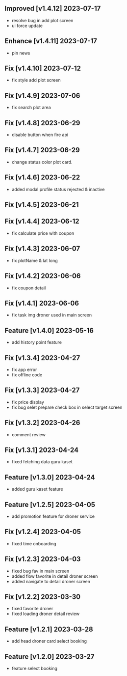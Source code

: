 
## Improved [v1.4.12] 2023-07-17
- resolve bug in add plot screen
- ui force update
## Enhance [v1.4.11] 2023-07-17

- pin news

## Fix [v1.4.10] 2023-07-12

- fix style add plot screen

## Fix [v1.4.9] 2023-07-06

- fix search plot area

## Fix [v1.4.8] 2023-06-29

- disable button when fire api

## Fix [v1.4.7] 2023-06-29

- change status color plot card.

## Fix [v1.4.6] 2023-06-22

- added modal profile status rejected & inactive

## Fix [v1.4.5] 2023-06-21

## Fix [v1.4.4] 2023-06-12

- fix calculate price with coupon

## Fix [v1.4.3] 2023-06-07

- fix plotName & lat long

## Fix [v1.4.2] 2023-06-06

- fix coupon detail

## Fix [v1.4.1] 2023-06-06

- fix task img droner used in main screen

## Feature [v1.4.0] 2023-05-16

- add history point feature

## Fix [v1.3.4] 2023-04-27

- fix app error
- fix offline code

## Fix [v1.3.3] 2023-04-27

- fix price display
- fix bug selet prepare check box in select target screen

## Fix [v1.3.2] 2023-04-26

- comment review

## Fix [v1.3.1] 2023-04-24

- fixed fetching data guru kaset

## Feature [v1.3.0] 2023-04-24

- added guru kaset feature

## Feature [v1.2.5] 2023-04-05

- add promotion feature for droner service

## Fix [v1.2.4] 2023-04-05

- fixed time onboarding

## Fix [v1.2.3] 2023-04-03

- fixed bug fav in main screen
- added flow favorite in detail droner screen
- added navigate to detail droner screen

## Fix [v1.2.2] 2023-03-30

- fixed favorite droner
- fixed loading droner detail review

## Feature [v1.2.1] 2023-03-28

- add head droner card select booking

## Feature [v1.2.0] 2023-03-27

- feature select booking
